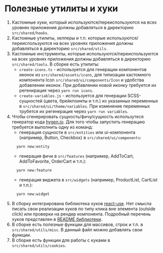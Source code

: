 # Полезные утилиты и хуки

1. Кастомные хуки, который используются/переиспользуются на всех уровнях приложения должны добавляться в
   директорию `src/shared/hooks`.
2. Кастомные утилиты, хелперы и т.п. которые используются/переиспользуются на всех уровнях приложения должны добавляться
   в
   директорию `src/shared/utils`.
3. Кастомные инструменты, которые используются/переиспользуются на всех уровнях приложения должны добавляться в
   директорию `src/shared/tools`. В сборке есть утилиты:
    - `create-icons.ts` - используется для генерации компонентов иконок из `src/shared/assets/icons`, для типизации
      кастомного компонента Icon `src/shared/ui/components/Icon` и удобства добавлении иконок. При добавлении новой
      иконку требуется их регенирация через `yarn run icons`.
    - `create-variables.js` - используется для генерации SCSS-сущностей (цвета, брейкпоинты и т.п.) из указанных
      переменных
      в `src/shared/ui/theme/variables`. При изменение переменных трубется их регенерация через `yarn run variables`.
4. Чтобы сгенерировать сущность/фичу/сущность использутеся генератор кода [hygen.io](https://www.hygen.io/). Для того
   чтобы запустить генерацию требуется выполнить одну из команд:
   - генерация сущности в `src/entities` или ui-компонента (например, Button, Checkbox)
     в `src/shared/ui/components`:
   ```bash
     yarn new:entity
   ```
   - генерация фичи в `src/features` (например, AddToCart, AddToFavorite, OrderCart и т.п.):
   ```bash
     yarn new:feature
   ```
   - генерация виджета в `src/widgets` (например, ProductList, CartList и т.п.):
   ```bash
     yarn new:widget
   ```
5. В сборку интегрирована библиотека хуков [react-use](https://streamich.github.io/react-use). Нет смысла писать свои
   реализации хуков по типу клика вне
   элемента (outside click) или проверки на рендер компонента. Подробный перечень хуков представлен
   в [README библиотеки](https://github.com/streamich/react-use/blob/master/README.md).
6. В сборке есть полезные функции для массивов, строк и т.п. в `src/shared/utils/misc`. В данный файл можно добавлять
   свои функции.
7. В сборке есть функции для работы с куками в `src/shared/utils/cookies`.

